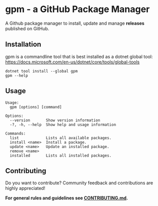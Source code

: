 # gpm - a GitHub Package Manager

A Github package manager to install, update and manage **releases** published on GitHub. 

## Installation
gpm is a commandline tool that is best installed as a dotnet global tool: https://docs.microsoft.com/en-us/dotnet/core/tools/global-tools

```
dotnet tool install --global gpm
gpm --help
```

## Usage
```
Usage:
  gpm [options] [command]

Options:
  --version       Show version information
  -?, -h, --help  Show help and usage information

Commands:
  list            Lists all available packages.
  install <name>  Install a package.
  update <name>   Update an installed package.
  remove <name>
  installed       Lists all installed packages.
```

## Contributing
Do you want to contribute? Community feedback and contributions are highly appreciated!

**For general rules and guidelines see [CONTRIBUTING.md](/CONTRIBUTING.md).**
